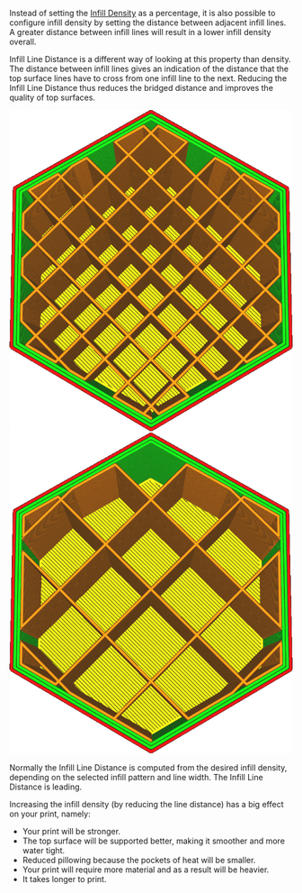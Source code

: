 Instead of setting the [Infill Density](infill_sparse_density.md) as a percentage, it is also possible to configure infill density by setting the distance between adjacent infill lines. A greater distance between infill lines will result in a lower infill density overall.

Infill Line Distance is a different way of looking at this property than density. The distance between infill lines gives an indication of the distance that the top surface lines have to cross from one infill line to the next. Reducing the Infill Line Distance thus reduces the bridged distance and improves the quality of top surfaces.

![4mm distance between lines, resulting in 20% density](../images/infill_sparse_density_high.png)
![8mm distance between lines, resulting in 10% density](../images/infill_sparse_density_low.png)

Normally the Infill Line Distance is computed from the desired infill density, depending on the selected infill pattern and line width. The Infill Line Distance is leading.

Increasing the infill density (by reducing the line distance) has a big effect on your print, namely:
* Your print will be stronger.
* The top surface will be supported better, making it smoother and more water tight.
* Reduced pillowing because the pockets of heat will be smaller.
* Your print will require more material and as a result will be heavier.
* It takes longer to print.